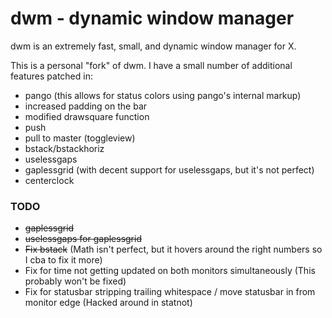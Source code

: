 # dwm - dynamic window manager
dwm is an extremely fast, small, and dynamic window manager for X.

This is a personal "fork" of dwm. I have a small number of additional features
patched in:

* pango (this allows for status colors using pango's internal markup)
* increased padding on the bar
* modified drawsquare function
* push
* pull to master (toggleview)
* bstack/bstackhoriz
* uselessgaps
* gaplessgrid (with decent support for uselessgaps, but it's not perfect)
* centerclock


### TODO
* ~~gaplessgrid~~
* ~~uselessgaps for gaplessgrid~~
* ~~Fix bstack~~ (Math isn't perfect, but it hovers around the right numbers so I cba to fix it more) 
* Fix for time not getting updated on both monitors simultaneously (This probably won't be fixed)
* Fix for statusbar stripping trailing whitespace / move statusbar in from monitor edge (Hacked around in statnot)
